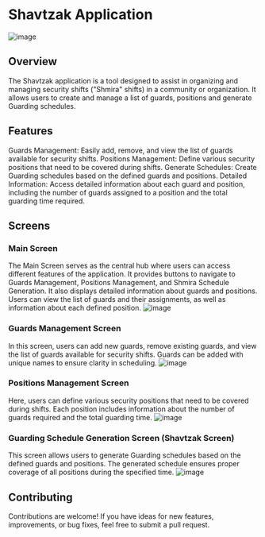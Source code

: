 # Shavtzak Application
![image](https://github.com/Kfirul/Guards-List/assets/98819583/216beef6-cb24-488e-b3b7-65244da62597)

## Overview
The Shavtzak application is a tool designed to assist in organizing and managing security shifts ("Shmira" shifts) in a community or organization. It allows users to create and manage a list of guards, positions and generate Guarding schedules.

## Features
Guards Management: Easily add, remove, and view the list of guards available for security shifts.
Positions Management: Define various security positions that need to be covered during shifts.
Generate Schedules: Create Guarding schedules based on the defined guards and positions.
Detailed Information: Access detailed information about each guard and position, including the number of guards assigned to a position and the total guarding time required.
## Screens
### Main Screen
The Main Screen serves as the central hub where users can access different features of the application. It provides buttons to navigate to Guards Management, Positions Management, and Shmira Schedule Generation.
It also displays detailed information about guards and positions. Users can view the list of guards and their assignments, as well as information about each defined position.
![image](https://github.com/Kfirul/Guards-List/assets/98819583/7bc3d680-12df-4050-a217-8c044f9e12c1)


### Guards Management Screen
In this screen, users can add new guards, remove existing guards, and view the list of guards available for security shifts. Guards can be added with unique names to ensure clarity in scheduling.
![image](https://github.com/Kfirul/Guards-List/assets/98819583/c0e0c166-b2c9-4ed4-a213-9bff35b055db)


### Positions Management Screen
Here, users can define various security positions that need to be covered during shifts. Each position includes information about the number of guards required and the total guarding time.
![image](https://github.com/Kfirul/Guards-List/assets/98819583/11686d5d-e6d7-4c41-9b9e-8d43ae0dd366)


### Guarding Schedule Generation Screen (Shavtzak Screen)
This screen allows users to generate Guarding schedules based on the defined guards and positions. The generated schedule ensures proper coverage of all positions during the specified time.
![image](https://github.com/Kfirul/Guards-List/assets/98819583/6afe14b8-e271-4f83-b4f7-67b901d8d966)

## Contributing
Contributions are welcome! If you have ideas for new features, improvements, or bug fixes, feel free to submit a pull request.
